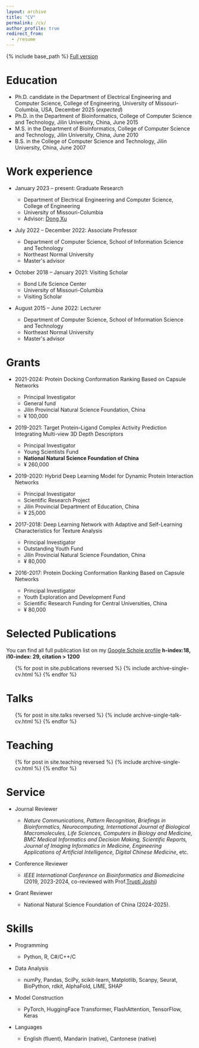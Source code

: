 ```yaml
---
layout: archive
title: "CV"
permalink: /cv/
author_profile: true
redirect_from:
  - /resume
---
```


{% include base_path %} [Full version](../files/CV_latest.pdf)

Education
======
* Ph.D. candidate in the Department of Electrical Engineering and Computer Science, College of Engineering, University of Missouri-Columbia, USA, December 2025 (*expected*)
* Ph.D. in the Department of Bioinformatics, College of Computer Science and Technology, Jilin University, China, June 2015 
* M.S. in the Department of Bioinformatics, College of Computer Science and Technology, Jilin University, China, June 2010
* B.S. in the College of Computer Science and Technology, Jilin University, China, June 2007

Work experience
======
* January 2023 – present: Graduate Research
  * Department of Electrical Engineering and Computer Science, College of Engineering
  * University of Missouri-Columbia
  * Advisor: [Dong Xu](https://engineering.missouri.edu/faculty/dong-xu/)

* July 2022 – December 2022: Associate Professor
  * Department of Computer Science, School of Information Science and Technology
  * Northeast Normal University
  * Master's advisor

* October 2018 – January 2021: Visiting Scholar
  * Bond Life Science Center
  * University of Missouri-Columbia
  * Visiting Scholar

* August 2015 – June 2022: Lecturer
  * Department of Computer Science, School of Information Science and Technology
  * Northeast Normal University
  * Master's advisor


Grants
======
* 2021-2024: Protein Docking Conformation Ranking Based on Capsule Networks
  * Principal Investigator
  * General fund
  * Jilin Provincial Natural Science Foundation, China
  * ¥ 100,000

* 2019-2021: Target Protein–Ligand Complex Activity Prediction Integrating Multi-view 3D Depth Descriptors
  * Principal Investigator
  * Young Scientists Fund
  * **National Natural Science Foundation of China**
  * ¥ 260,000

* 2019-2020: Hybrid Deep Learning Model for Dynamic Protein Interaction Networks 
  * Principal Investigator
  * Scientific Research Project
  * Jilin Provincial Department of Education, China
  * ¥ 25,000

* 2017-2018: Deep Learning Network with Adaptive and Self-Learning Characteristics for Texture Analysis
  * Principal Investigator
  * Outstanding Youth Fund
  * Jilin Provincial Natural Science Foundation, China
  * ¥ 80,000

* 2016-2017: Protein Docking Conformation Ranking Based on Capsule Networks
  * Principal Investigator
  * Youth Exploration and Development Fund
  * Scientific Research Funding for Central Universities, China
  * ¥ 80,000

Selected Publications 
======
  
  You can find all full publication list on my [Google Schole profile](https://scholar.google.com/citations?user=BEd1TywAAAAJ&hl=en)
  **h-index:18, i10-index: 29, citation > 1200** 

  <ul>{% for post in site.publications reversed %}
    {% include archive-single-cv.html %}
  {% endfor %}</ul>
  
Talks
======
  <ul>{% for post in site.talks reversed %}
    {% include archive-single-talk-cv.html  %}
  {% endfor %}</ul>
  
Teaching
======
  <ul>{% for post in site.teaching reversed %}
    {% include archive-single-cv.html %}
  {% endfor %}</ul>
  
Service
======
* Journal Reviewer
  * *Nature Communications, Pattern Recognition, Briefings in Bioinformatics, Neurocomputing, International Journal of Biological Macromolecules, Life Sciences, Computers in Biology and Medicine, BMC Medical Informatics and Decision Making, Scientific Reports, Journal of Imaging Informatics in Medicine, Engineering Applications of Artificial Intelligence, Digital Chinese Medicine*, etc.	

* Conference Reviewer
  * *IEEE International Conference on Bioinformatics and Biomedicine* (2019, 2023-2024, co-reviewed with Prof.[Trupti Joshi](https://engineering.missouri.edu/faculty/trupti-joshi/))

* Grant Reviewer
  * National Natural Science Foundation of China (2024-2025).

Skills
======
* Programming
  * Python, R, C#/C++/C
  
* Data Analysis
  * numPy, Pandas, SciPy, scikit-learn, Matplotlib, Scanpy, Seurat, BioPython, rdkit, AlphaFold, LIME, SHAP

* Model Construction
  * PyTorch, HuggingFace Transformer, FlashAttention, TensorFlow, Keras 

* Languages
  * English (fluent), Mandarin (native), Cantonese (native)